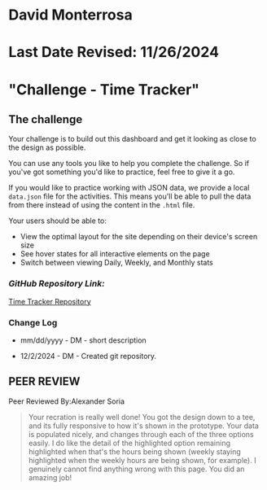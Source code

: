 # David Monterrosa
# Last Date Revised: 11/26/2024
# "Challenge - Time Tracker"
## The challenge

Your challenge is to build out this dashboard and get it looking as close to the design as possible.

You can use any tools you like to help you complete the challenge. So if you've got something you'd like to practice, feel free to give it a go.

If you would like to practice working with JSON data, we provide a local `data.json` file for the activities. This means you'll be able to pull the data from there instead of using the content in the `.html` file.

Your users should be able to:

- View the optimal layout for the site depending on their device's screen size
- See hover states for all interactive elements on the page
- Switch between viewing Daily, Weekly, and Monthly stats

### _GitHub Repository Link:_
[Time Tracker Repository](https://github.com/davidmonterrosa/MonterrosaDPTimeTracker.git)

### Change Log
+ mm/dd/yyyy - DM - short description
- 12/2/2024 - DM - Created git repository.

## PEER REVIEW

Peer Reviewed By:Alexander Soria
>Your recration is really well done! You got the design down to a tee, and its fully responsive to how it's shown in the prototype. Your data is populated nicely, and changes through each of the three options easily. I do like the detail of the highlighted option remaining highlighted when that's the hours being shown (weekly staying highlighted when the weekly hours are being shown, for example). I genuinely cannot find anything wrong with this page. You did an amazing job!